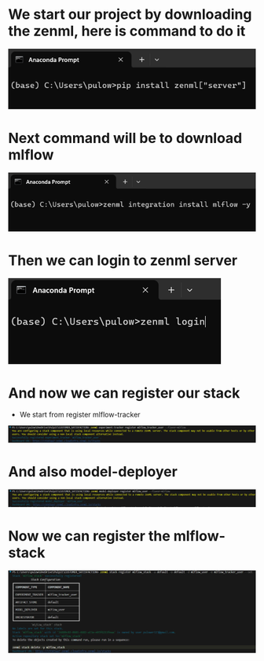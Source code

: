 # We start our project by downloading the zenml, here is command to do it
![](https://github.com/JakubTabor/MLOps/blob/main/images/zenml_installation.png)

# Next command will be to download mlflow
![](https://github.com/JakubTabor/MLOps/blob/main/images/mlflow_installation.png)

# Then we can login to zenml server
![](https://github.com/JakubTabor/MLOps/blob/main/images/login_to_zenml.png)

# And now we can register our stack
* We start from register mlflow-tracker

![](https://github.com/JakubTabor/MLOps/blob/main/images/register_command.png)

# And also model-deployer
![](https://github.com/JakubTabor/MLOps/blob/main/images/register_model.png)

# Now we can register the mlflow-stack
![](https://github.com/JakubTabor/MLOps/blob/main/images/mlflow_stack_register.png)
